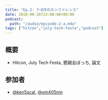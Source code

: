 ```yaml
---
title: "Ep.2: 7~8月のカンファレンス"
date: 2018-08-26T23:00:00+09:00
podcast:
  path: "/audio/episode-2-a.m4a"
tags: ["hitcon","july-tech-festa","podcast"]
---
```


## 概要
* Hitcon, July Tech Festa, 懇親会ぼっち, 論文

## 参加者
* [@ken5scal](https://twitter.com/ken5scal), [@ym405nm](https://twitter.com/ym405nm)
